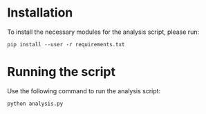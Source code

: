 # Installation

To install the necessary modules for the analysis script, please run:

```
pip install --user -r requirements.txt
```

# Running the script

Use the following command to run the analysis script:

```
python analysis.py
```